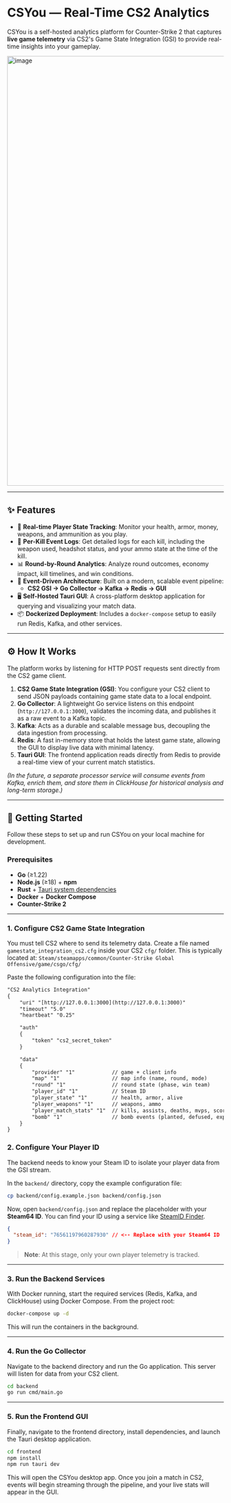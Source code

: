# CSYou — Real-Time CS2 Analytics

CSYou is a self-hosted analytics platform for Counter-Strike 2 that captures **live game telemetry** via CS2's Game State Integration (GSI) to provide real-time insights into your gameplay.

<img width="1908" height="999" alt="image" src="https://github.com/user-attachments/assets/890a1dcb-b7aa-4def-b98c-ee1c79edafa3" />

---

## ✨ Features

-   🎯 **Real-time Player State Tracking**: Monitor your health, armor, money, weapons, and ammunition as you play.
-   🔫 **Per-Kill Event Logs**: Get detailed logs for each kill, including the weapon used, headshot status, and your ammo state at the time of the kill.
-   📊 **Round-by-Round Analytics**: Analyze round outcomes, economy impact, kill timelines, and win conditions.
-   🚀 **Event-Driven Architecture**: Built on a modern, scalable event pipeline:
    -   **CS2 GSI → Go Collector → Kafka → Redis → GUI**
-   🖥 **Self-Hosted Tauri GUI**: A cross-platform desktop application for querying and visualizing your match data.
-   📦 **Dockerized Deployment**: Includes a `docker-compose` setup to easily run Redis, Kafka, and other services.

---

## ⚙️ How It Works

The platform works by listening for HTTP POST requests sent directly from the CS2 game client.

1.  **CS2 Game State Integration (GSI)**: You configure your CS2 client to send JSON payloads containing game state data to a local endpoint.
2.  **Go Collector**: A lightweight Go service listens on this endpoint (`http://127.0.0.1:3000`), validates the incoming data, and publishes it as a raw event to a Kafka topic.
3.  **Kafka**: Acts as a durable and scalable message bus, decoupling the data ingestion from processing.
4.  **Redis**: A fast in-memory store that holds the latest game state, allowing the GUI to display live data with minimal latency.
5.  **Tauri GUI**: The frontend application reads directly from Redis to provide a real-time view of your current match statistics.

*(In the future, a separate processor service will consume events from Kafka, enrich them, and store them in ClickHouse for historical analysis and long-term storage.)*

---

## 🔧 Getting Started

Follow these steps to set up and run CSYou on your local machine for development.

### Prerequisites

-   **Go** (≥1.22)
-   **Node.js** (≥18) + **npm**
-   **Rust** + [Tauri system dependencies](https://tauri.app/v1/guides/getting-started/prerequisites)
-   **Docker** + **Docker Compose**
-   **Counter-Strike 2**

---

### 1. Configure CS2 Game State Integration

You must tell CS2 where to send its telemetry data. Create a file named `gamestate_integration_cs2.cfg` inside your CS2 `cfg/` folder. This is typically located at:
`Steam/steamapps/common/Counter-Strike Global Offensive/game/csgo/cfg/`

Paste the following configuration into the file:

```txt
"CS2 Analytics Integration"
{
    "uri" "[http://127.0.0.1:3000](http://127.0.0.1:3000)"
    "timeout" "5.0"
    "heartbeat" "0.25"

    "auth"
    {
        "token" "cs2_secret_token"
    }

    "data"
    {
        "provider" "1"            // game + client info
        "map" "1"                 // map info (name, round, mode)
        "round" "1"               // round state (phase, win team)
        "player_id" "1"           // Steam ID
        "player_state" "1"        // health, armor, alive
        "player_weapons" "1"      // weapons, ammo
        "player_match_stats" "1"  // kills, assists, deaths, mvps, score
        "bomb" "1"                // bomb events (planted, defused, exploded)
    }
}
```
### 2. Configure Your Player ID

The backend needs to know your Steam ID to isolate your player data from the GSI stream.

In the `backend/` directory, copy the example configuration file:

```bash
cp backend/config.example.json backend/config.json
```

Now, open `backend/config.json` and replace the placeholder with your **Steam64 ID**. You can find your ID using a service like [SteamID Finder](https://steamid.io/).

```json
{
  "steam_id": "76561197960287930" // <-- Replace with your Steam64 ID
}
```

> **Note**: At this stage, only your own player telemetry is tracked.

---

### 3. Run the Backend Services

With Docker running, start the required services (Redis, Kafka, and ClickHouse) using Docker Compose. From the project root:

```bash
docker-compose up -d
```

This will run the containers in the background.

---

### 4. Run the Go Collector

Navigate to the backend directory and run the Go application. This server will listen for data from your CS2 client.

```bash
cd backend
go run cmd/main.go
```

---

### 5. Run the Frontend GUI

Finally, navigate to the frontend directory, install dependencies, and launch the Tauri desktop application.

```bash
cd frontend
npm install
npm run tauri dev
```

This will open the CSYou desktop app. Once you join a match in CS2, events will begin streaming through the pipeline, and your live stats will appear in the GUI.
